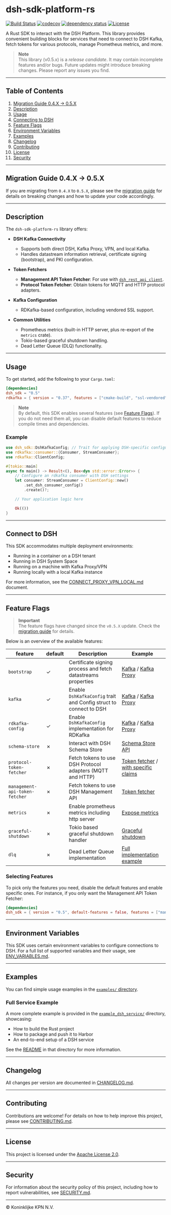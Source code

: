 
# dsh-sdk-platform-rs

[![Build Status](https://github.com/kpn-dsh/dsh-sdk-platform-rs/actions/workflows/main.yaml/badge.svg)](https://github.com/kpn-dsh/dsh-sdk-platform-rs/actions/workflows/main.yaml)
[![codecov](https://codecov.io/gh/kpn-dsh/dsh-sdk-platform-rs/branch/main/graph/badge.svg)](https://codecov.io/gh/kpn-dsh/dsh-sdk-platform-rs)
[![dependency status](https://deps.rs/repo/github/kpn-dsh/dsh-sdk-platform-rs/status.svg)](https://deps.rs/repo/github/kpn-dsh/dsh-sdk-platform-rs)
[![License](https://img.shields.io/badge/License-Apache%202.0-blue.svg)](https://opensource.org/licenses/Apache-2.0)

A Rust SDK to interact with the DSH Platform. This library provides convenient building blocks for services that need to connect to DSH Kafka, fetch tokens for various protocols, manage Prometheus metrics, and more.

> **Note**  
> This library (v0.5.x) is a _release candidate_. It may contain incomplete features and/or bugs. Future updates might introduce breaking changes. Please report any issues you find.

---

## Table of Contents

1. [Migration Guide 0.4.X -> 0.5.X](#migration-guide-04x---05x)  
2. [Description](#description)  
3. [Usage](#usage)  
4. [Connecting to DSH](#connect-to-dsh)  
5. [Feature Flags](#feature-flags)  
6. [Environment Variables](#environment-variables)  
7. [Examples](#examples)  
8. [Changelog](#changelog)  
9. [Contributing](#contributing)  
10. [License](#license)  
11. [Security](#security)  

---

## Migration Guide 0.4.X -> 0.5.X

If you are migrating from `0.4.X` to `0.5.X`, please see the [migration guide](https://github.com/kpn-dsh/dsh-sdk-platform-rs/wiki/Migration-guide-(v0.4.X-%E2%80%90--v0.5.X)) for details on breaking changes and how to update your code accordingly.

---

## Description

The `dsh-sdk-platform-rs` library offers:

- **DSH Kafka Connectivity**  
  - Supports both direct DSH, Kafka Proxy, VPN, and local Kafka.  
  - Handles datastream information retrieval, certificate signing (bootstrap), and PKI configuration.

- **Token Fetchers**  
  - **Management API Token Fetcher**: For use with [`dsh_rest_api_client`](https://crates.io/crates/dsh_rest_api_client).  
  - **Protocol Token Fetcher**: Obtain tokens for MQTT and HTTP protocol adapters.

- **Kafka Configuration**  
  - RDKafka-based configuration, including vendored SSL support.

- **Common Utilities**  
  - Prometheus metrics (built-in HTTP server, plus re-export of the `metrics` crate).  
  - Tokio-based graceful shutdown handling.  
  - Dead Letter Queue (DLQ) functionality.

---

## Usage

To get started, add the following to your `Cargo.toml`:

```toml
[dependencies]
dsh_sdk = "0.5"
rdkafka = { version = "0.37", features = ["cmake-build", "ssl-vendored"] }
```

> **Note**  
> By default, this SDK enables several features (see [Feature Flags](#feature-flags)). If you do not need them all, you can disable default features to reduce compile times and dependencies.

### Example

```rust
use dsh_sdk::DshKafkaConfig; // Trait for applying DSH-specific configurations
use rdkafka::consumer::{Consumer, StreamConsumer};
use rdkafka::ClientConfig;

#[tokio::main]
async fn main() -> Result<(), Box<dyn std::error::Error>> {
    // Configure an rdkafka consumer with DSH settings
    let consumer: StreamConsumer = ClientConfig::new()
        .set_dsh_consumer_config()
        .create()?;

    // Your application logic here

    Ok(())
}
```

---

## Connect to DSH

This SDK accommodates multiple deployment environments:
- Running in a container on a DSH tenant
- Running in DSH System Space
- Running on a machine with Kafka Proxy/VPN
- Running locally with a local Kafka instance

For more information, see the [CONNECT_PROXY_VPN_LOCAL.md](CONNECT_PROXY_VPN_LOCAL.md) document.

---

## Feature Flags

> **Important**  
> The feature flags have changed since the `v0.5.X` update. Check the [migration guide](https://github.com/kpn-dsh/dsh-sdk-platform-rs/wiki/Migration-guide-(v0.4.X-%E2%80%90--v0.5.X)) for details.

Below is an overview of the available features:

| **feature**                    | **default** | **Description**                                                   | **Example**                                                                                                                          |
|--------------------------------|-------------|-------------------------------------------------------------------|--------------------------------------------------------------------------------------------------------------------------------------|
| `bootstrap`                    | ✓           | Certificate signing process and fetch datastreams properties      | [Kafka](./examples/kafka_example.rs) / [Kafka Proxy](./examples/kafka_proxy.rs)                                                      |
| `kafka`                        | ✓           | Enable `DshKafkaConfig` trait and Config struct to connect to DSH | [Kafka](./examples/kafka_example.rs) / [Kafka Proxy](./examples/kafka_proxy.rs)                                                      |
| `rdkafka-config`               | ✓           | Enable `DshKafkaConfig` implementation for RDKafka                | [Kafka](./examples/kafka_example.rs) / [Kafka Proxy](./examples/kafka_proxy.rs)                                                      |
| `schema-store`                 | ✗           | Interact with DSH Schema Store                                    | [Schema Store API](./examples/schema_store_api.rs)                                                                                   |
| `protocol-token-fetcher`       | ✗           | Fetch tokens to use DSH Protocol adapters (MQTT and HTTP)         | [Token fetcher](./examples/protocol_token_fetcher.rs) / [with specific claims](./examples/protocol_token_fetcher_specific_claims.rs) |
| `management-api-token-fetcher` | ✗           | Fetch tokens to use DSH Management API                            | [ Token fetcher](./examples/management_api_token_fetcher.rs)                                                                         |
| `metrics`                      | ✗           | Enable prometheus metrics including http server                   | [Expose metrics](./examples/expose_metrics.rs)                                                                                       |
| `graceful-shutdown`            | ✗           | Tokio based graceful shutdown handler                             | [Graceful shutdown](./examples/graceful_shutdown.rs)                                                                                 |
| `dlq`                          | ✗           | Dead Letter Queue implementation                                  | [Full implementation example](./examples/dlq_implementation.rs)                                                                      |
### Selecting Features

To pick only the features you need, disable the default features and enable specific ones. For instance, if you only want the Management API Token Fetcher:

```toml
[dependencies]
dsh_sdk = { version = "0.5", default-features = false, features = ["management-api-token-fetcher"] }
```

---

## Environment Variables

This SDK uses certain environment variables to configure connections to DSH. For a full list of supported variables and their usage, see [ENV_VARIABLES.md](ENV_VARIABLES.md).

---

## Examples

You can find simple usage examples in the [`examples/` directory](./examples/).

### Full Service Example

A more complete example is provided in the [`example_dsh_service/`](../example_dsh_service/) directory, showcasing:

- How to build the Rust project
- How to package and push it to Harbor
- An end-to-end setup of a DSH service

See the [README](../example_dsh_service/README.md) in that directory for more information.

---

## Changelog

All changes per version are documented in [CHANGELOG.md](CHANGELOG.md).

---

## Contributing

Contributions are welcome! For details on how to help improve this project, please see [CONTRIBUTING.md](../CONTRIBUTING.md).

---

## License

This project is licensed under the [Apache License 2.0](../LICENSE).

---

## Security

For information about the security policy of this project, including how to report vulnerabilities, see [SECURITY.md](../SECURITY.md).

---

&copy; Koninklijke KPN N.V.

